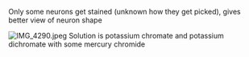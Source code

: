 Only some neurons get stained (unknown how they get picked), gives better view of neuron shape

![IMG\_4290.jpeg](img_4290.jpeg)
Solution is potassium chromate and potassium dichromate with some mercury chromide
